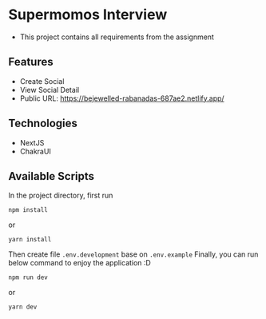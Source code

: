 # Supermomos Interview

- This project contains all requirements from the assignment

## Features

- Create Social
- View Social Detail
- Public URL: https://bejewelled-rabanadas-687ae2.netlify.app/

## Technologies

- NextJS
- ChakraUI

## Available Scripts

In the project directory, first run

```
npm install
```

or

```
yarn install
```

Then create file `.env.development` base on `.env.example`
Finally, you can run below command to enjoy the application :D

```
npm run dev
```

or

```
yarn dev
```

